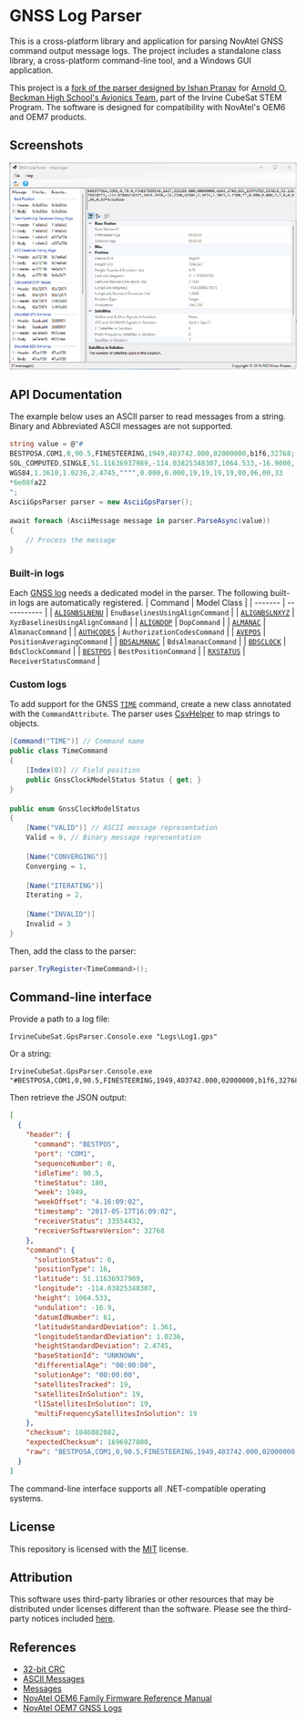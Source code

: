 # GNSS Log Parser
This is a cross-platform library and application for parsing NovAtel GNSS command output message logs. The project includes a standalone class library, a cross-platform command-line tool, and a Windows GUI application.

This project is a [fork of the parser designed by Ishan Pranav](https://github.com/BeckmanAvionics/gps-output-parser) for [Arnold O. Beckman High School\'s Avionics Team](https://github.com/BeckmanAvionics), part of the Irvine CubeSat STEM Program. The software is designed for compatibility with NovAtel\'s OEM6 and OEM7 products.
## Screenshots
![Screenshot of the GNSS Log Visualizer application.](docs/images/Capture.png "GNSS Log Visualizer Application")
## API Documentation
The example below uses an ASCII parser to read messages from a string. Binary and Abbreviated ASCII messages are not supported.
```csharp
string value = @"#
BESTPOSA,COM1,0,90.5,FINESTEERING,1949,403742.000,02000000,b1f6,32768;
SOL_COMPUTED,SINGLE,51.11636937989,-114.03825348307,1064.533,-16.9000,
WGS84,1.3610,1.0236,2.4745,"""",0.000,0.000,19,19,19,19,00,06,00,33
*6e08fa22
";
AsciiGpsParser parser = new AsciiGpsParser();

await foreach (AsciiMessage message in parser.ParseAsync(value))
{
    // Process the message
}
```
### Built-in logs
Each [GNSS log](https://docs.novatel.com/OEM7/Content/Logs/Core_Logs.htm) needs a dedicated model in the parser. The following built-in logs are automatically registered.
| Command | Model Class |
| ------- | ----------- |
| [`ALIGNBSLNENU`](https://docs.novatel.com/OEM7/Content/Logs/ALIGNBSLNENU.htm) | `EnuBaselinesUsingAlignCommand` |
| [`ALIGNBSLNXYZ`](https://docs.novatel.com/OEM7/Content/Logs/ALIGNBSLNXYZ.htm) | `XyzBaselinesUsingAlignCommand` |
| [`ALIGNDOP`](https://docs.novatel.com/OEM7/Content/Logs/ALIGNDOP.htm) | `DopCommand` |
| [`ALMANAC`](https://docs.novatel.com/OEM7/Content/Logs/ALMANAC.htm) | `AlmanacCommand` |
| [`AUTHCODES`](https://docs.novatel.com/OEM7/Content/Logs/AUTHCODES.htm) | `AuthorizationCodesCommand` |
| [`AVEPOS`](https://docs.novatel.com/OEM7/Content/Logs/AVEPOS.htm) | `PositionAveragingCommand` |
| [`BDSALMANAC`](https://docs.novatel.com/OEM7/Content/Logs/BDSALMANAC.htm) | `BdsAlmanacCommand` |
| [`BDSCLOCK`](https://docs.novatel.com/OEM7/Content/Logs/BDSCLOCK.htm) | `BdsClockCommand` |
| [`BESTPOS`](https://docs.novatel.com/OEM7/Content/Logs/BESTPOS.htm) | `BestPositionCommand` |
| [`RXSTATUS`](https://docs.novatel.com/OEM7/Content/Logs/RXSTATUS.htm) | `ReceiverStatusCommand` |

### Custom logs
To add support for the GNSS [`TIME`](https://docs.novatel.com/OEM7/Content/Logs/TIME.htm) command, create a new class annotated with the `CommandAttribute`. The parser uses [CsvHelper](https://github.com/JoshClose/CsvHelper) to map strings to objects.
```csharp
[Command("TIME")] // Command name
public class TimeCommand
{
    [Index(0)] // Field position
    public GnssClockModelStatus Status { get; } 
}

public enum GnssClockModelStatus
{
    [Name("VALID")] // ASCII message representation
    Valid = 0, // Binary message representation

    [Name("CONVERGING")]
    Converging = 1,

    [Name("ITERATING")]
    Iterating = 2,

    [Name("INVALID")]
    Invalid = 3
}
```
Then, add the class to the parser:

```csharp
parser.TryRegister<TimeCommand>();
```
## Command-line interface
Provide a path to a log file:
```posh
IrvineCubeSat.GpsParser.Console.exe "Logs\Log1.gps"
```
Or a string:
```posh
IrvineCubeSat.GpsParser.Console.exe "#BESTPOSA,COM1,0,90.5,FINESTEERING,1949,403742.000,02000000,b1f6,32768;SOL_COMPUTED,SINGLE,51.11636937989,-114.03825348307,1064.533,-16.9000,WGS84,1.3610,1.0236,2.4745,UNKNOWN,0.000,0.000,19,19,19,19,00,06,00,33*6e08fa22"
```
Then retrieve the JSON output:
```json
[
  {
    "header": {
      "command": "BESTPOS",
      "port": "COM1",
      "sequenceNumber": 0,
      "idleTime": 90.5,
      "timeStatus": 180,
      "week": 1949,
      "weekOffset": "4.16:09:02",
      "timestamp": "2017-05-17T16:09:02",
      "receiverStatus": 33554432,
      "receiverSoftwareVersion": 32768
    },
    "command": {
      "solutionStatus": 0,
      "positionType": 16,
      "latitude": 51.11636937989,
      "longitude": -114.03825348307,
      "height": 1064.533,
      "undulation": -16.9,
      "datumIdNumber": 61,
      "latitudeStandardDeviation": 1.361,
      "longitudeStandardDeviation": 1.0236,
      "heightStandardDeviation": 2.4745,
      "baseStationId": "UNKNOWN",
      "differentialAge": "00:00:00",
      "solutionAge": "00:00:00",
      "satellitesTracked": 19,
      "satellitesInSolution": 19,
      "l1SatellitesInSolution": 19,
      "multiFrequencySatellitesInSolution": 19
    },
    "checksum": 1846082082,
    "expectedChecksum": 1696927800,
    "raw": "BESTPOSA,COM1,0,90.5,FINESTEERING,1949,403742.000,02000000,b1f6,32768;SOL_COMPUTED,SINGLE,51.11636937989,-114.03825348307,1064.533,-16.9000,WGS84,1.3610,1.0236,2.4745,UNKNOWN,0.000,0.000,19,19,19,19,00,06,00,33"
  }
]
```
The command-line interface supports all .NET-compatible operating systems.
## License
This repository is licensed with the [MIT](LICENSE.txt) license.
## Attribution
This software uses third-party libraries or other resources that may be
distributed under licenses different than the software. Please see the third-party notices included [here](THIRD-PARTY-NOTICES.txt).
## References
- [32-bit CRC](https://docs.novatel.com/OEM7/Content/Messages/32_Bit_CRC.htm)
- [ASCII Messages](https://docs.novatel.com/OEM7/Content/Messages/ASCII.htm)
- [Messages](https://docs.novatel.com/OEM7/Content/Messages/Messages.htm)
- [NovAtel OEM6 Family Firmware Reference Manual](https://hexagondownloads.blob.core.windows.net/public/Novatel/assets/Documents/Manuals/om-20000129/om-20000129.pdf)
- [NovAtel OEM7 GNSS Logs](https://docs.novatel.com/OEM7/Content/Logs/Core_Logs.htm)
